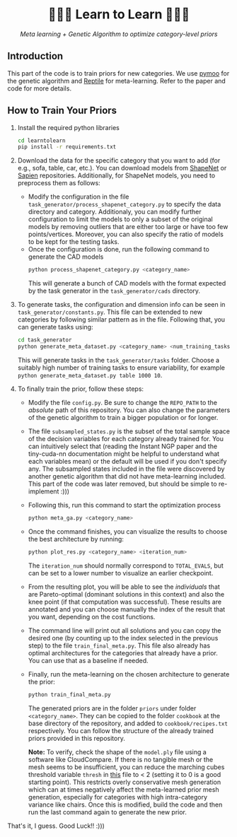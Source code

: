 <div align="center">
    <h1>👩🏻‍🎓 Learn to Learn 👨🏻‍🎓</h1>
    <p><i>Meta learning + Genetic Algorithm to optimize category-level priors</i></p>
</div>


## Introduction
This part of the code is to train priors for new categories. We use [pymoo](https://pymoo.org/) for the genetic algorithm and [Reptile](https://openai.com/index/reptile/) for meta-learning. Refer to the paper and code for more details. 


## How to Train Your Priors  
1. Install the required python libraries
    ```bash
    cd learntolearn
    pip install -r requirements.txt
    ```

2. Download the data for the specific category that you want to add (for e.g., sofa, table, car, etc.). You can download models from [ShapeNet](https://shapenet.org/) or [Sapien](https://sapien.ucsd.edu/) repositories. Additionally, for ShapeNet models, you need to preprocess them as follows:  
    - Modify the configuration in the file `task_generator/process_shapenet_category.py` to specify the data directory and category. Additionaly, you can modify further configuration to limit the models to only a subset of the original models by removing outliers that are either too large or have too few points/vertices. Moreover, you can also specify the ratio of models to be kept for the testing tasks.
    - Once the configuration is done, run the following command to generate the CAD models
        ```bash
        python process_shapenet_category.py <category_name>
        ```
        This will generate a bunch of CAD models with the format expected by the task generator in the `task_generator/cads` directory. 

3. To generate tasks, the configuration and dimension info can be seen in `task_generator/constants.py`. This file can be extended to new categories by following similar pattern as in the file. Following that, you can generate tasks using:
    ```bash
    cd task_generator
    python generate_meta_dataset.py <category_name> <num_training_tasks> <num_test_tasks>
    ```
    This will generate tasks in the `task_generator/tasks` folder. Choose a suitably high number of training tasks to ensure variability, for example `python generate_meta_dataset.py table 1000 10`.

4. To finally train the prior, follow these steps:  
    - Modify the file `config.py`. Be sure to change the `REPO_PATH` to the *absolute* path of this repository. You can also change the parameters of the genetic algorithm to train a bigger population or for longer. 
    - The file `subsampled_states.py` is the subset of the total sample space of the decision variables for each category already trained for. You can intuitively select that (reading the Instant NGP paper and the tiny-cuda-nn documentation might be helpful to understand what each variables mean) or the default will be used if you don't specify any. The subsampled states included in the file were discovered by another genetic algorithm that did not have meta-learning included. This part of the code was later removed, but should be simple to re-implement :)))
    - Following this, run this command to start the optimization process  
        ```bash
        python meta_ga.py <category_name>
        ```
    - Once the command finishes, you can visualize the results to choose the best architecture by running:  
        ```bash
        python plot_res.py <category_name> <iteration_num>
        ```
        The `iteration_num` should normally correspond to `TOTAL_EVALS`, but can be set to a lower number to visualize an earlier checkpoint. 
    - From the resulting plot, you will be able to see the *individuals* that are Pareto-optimal (dominant solutions in this context) and also the knee point (if that computation was successful). These results are annotated and you can choose manually the index of the result that you want, depending on the cost functions.
    - The command line will print out all solutions and you can copy the desired one (by counting up to the index selected in the previous step) to the file `train_final_meta.py`. This file also already has optimal architectures for the categories that already have a prior. You can use that as a baseline if needed.
    - Finally, run the meta-learning on the chosen architecture to generate the prior:
        ```bash
        python train_final_meta.py
        ```
        The generated priors are in the folder `priors` under folder `<category_name>`. They can be copied to the folder `cookbook` at the base directory of the repository, and added to `cookbook/recipes.txt` respectively. You can follow the structure of the already trained priors provided in this repository.

      **Note:** To verify, check the shape of the `model.ply` file using a software like CloudCompare. If there is no tangible mesh or the mesh seems to be insufficient, you can reduce the marching cubes threshold variable `thresh` in [this](https://github.com/snt-arg/PRENOM/blob/main/dependencies/Multi-Object-NeRF/Core/include/marching_cubes.h) file to < 2 (setting it to 0 is a good starting point). This restricts overly conservative mesh generation which can at times negatively affect the meta-learned prior mesh generation, especially for categories with high intra-category variance like chairs. Once this is modified, build the code and then run the last command again to generate the new prior. 

That's it, I guess. Good Luck!! :)))

